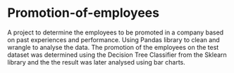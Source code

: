 # Promotion-of-employees
A project to determine the employees to be promoted in a company based on past experiences and performance.
Using Pandas library to clean and wrangle to analyse the data. 
The promotion of the employees on the test dataset was determined using the Decision Tree Classifier from the Sklearn library and the the result was later analysed using bar charts.
